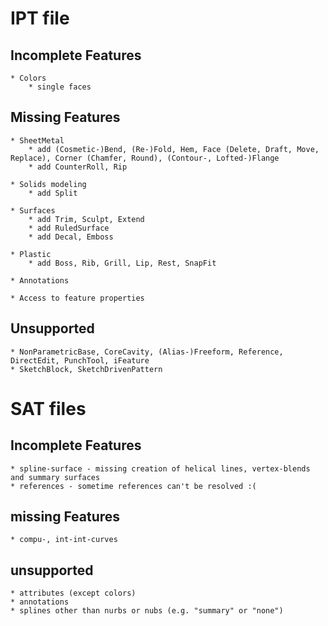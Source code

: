 # IPT file
## Incomplete Features
	* Colors
		* single faces

## Missing Features
	* SheetMetal
		* add (Cosmetic-)Bend, (Re-)Fold, Hem, Face (Delete, Draft, Move, Replace), Corner (Chamfer, Round), (Contour-, Lofted-)Flange
		* add CounterRoll, Rip

	* Solids modeling
		* add Split

	* Surfaces
		* add Trim, Sculpt, Extend
		* add RuledSurface
		* add Decal, Emboss

	* Plastic
		* add Boss, Rib, Grill, Lip, Rest, SnapFit

	* Annotations

	* Access to feature properties

## Unsupported
	* NonParametricBase, CoreCavity, (Alias-)Freeform, Reference, DirectEdit, PunchTool, iFeature
	* SketchBlock, SketchDrivenPattern

# SAT files
## Incomplete Features
	* spline-surface - missing creation of helical lines, vertex-blends and summary surfaces
	* references - sometime references can't be resolved :(

## missing Features
	* compu-, int-int-curves

## unsupported
	* attributes (except colors)
	* annotations
	* splines other than nurbs or nubs (e.g. "summary" or "none")
